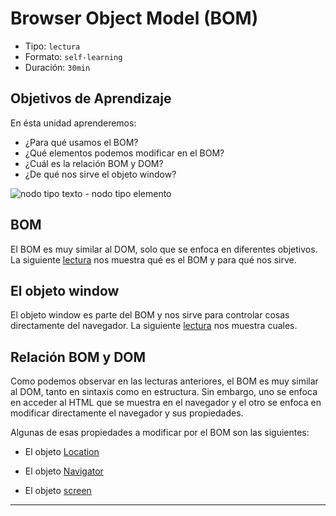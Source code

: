# Browser Object Model (BOM)

- Tipo: `lectura`
- Formato: `self-learning`
- Duración: `30min`

## Objetivos de Aprendizaje

En ésta unidad aprenderemos:

- ¿Para qué usamos el BOM?
- ¿Qué elementos podemos modificar en el BOM?
- ¿Cuál es la relación BOM y DOM?
- ¿De qué nos sirve el objeto window?

![nodo tipo texto - nodo tipo elemento](http://librosweb.es/img/ajax/f0501.gif)

## BOM

El BOM es muy similar al DOM, solo que se enfoca en diferentes objetivos.
La siguiente [lectura](http://librosweb.es/libro/ajax/capitulo_5.html)
nos muestra qué es el BOM y para qué nos sirve.

## El objeto window

El objeto window es parte del BOM y nos sirve para controlar cosas directamente
del navegador.
La siguiente [lectura](http://librosweb.es/libro/ajax/capitulo_5/el_objeto_window.html)
nos muestra cuales.

## Relación BOM y DOM

Como podemos observar en las lecturas anteriores, el BOM es muy similar al DOM,
tanto en sintaxis como en estructura. Sin embargo, uno se enfoca en acceder al
HTML que se muestra en el navegador y el otro se enfoca en modificar
directamente el navegador y sus propiedades.

Algunas de esas propiedades a modificar por el BOM son las siguientes:

- El objeto [Location](http://librosweb.es/libro/ajax/capitulo_5/el_objeto_location.html)

- El objeto [Navigator](http://librosweb.es/libro/ajax/capitulo_5/el_objeto_navigator.html)

- El objeto [screen](http://librosweb.es/libro/ajax/capitulo_5/el_objeto_screen.html)

***
